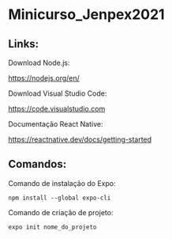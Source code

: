 # Minicurso_Jenpex2021

## Links:

Download Node.js:

https://nodejs.org/en/

Download Visual Studio Code:

https://code.visualstudio.com

Documentação React Native:

https://reactnative.dev/docs/getting-started

## Comandos:

Comando de instalação do Expo:

```npm install --global expo-cli```

Comando de criação de projeto:

```expo init nome_do_projeto```

